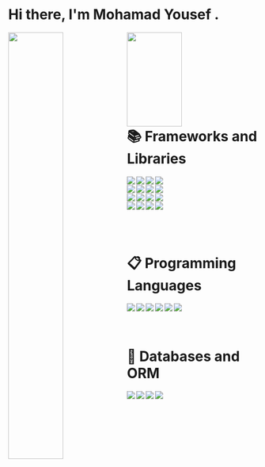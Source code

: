 # Hi there, I'm Mohamad Yousef .

<img align="left" width="47%" src="https://github-readme-stats.vercel.app/api?username=muhiteng&show_icons=true&theme=gruvbox"/>
<img align="left" width="47%" height="190" src="https://github-readme-stats.vercel.app/api/top-langs/?username=anuraghazra&layout=compact"/>
<br/>
<br/>
<br/>
<br/>
<br/>
<br/>


# 📚 Frameworks and Libraries
<img align="left" src="https://img.shields.io/badge/node.js-6DA55F?style=for-the-badge&logo=node.js&logoColor=white"/>
<img align="left" src="https://img.shields.io/badge/express.js-%23404d59.svg?style=for-the-badge&logo=express&logoColor=%2361DAFB"/>
<img align="left" src="https://img.shields.io/badge/nestjs-%23E0234E.svg?style=for-the-badge&logo=nestjs&logoColor=white"/>
<img align="left" src="https://img.shields.io/badge/-GraphQL-E10098?style=for-the-badge&logo=graphql&logoColor=white"/><br>
  <img align="left"  src="https://img.shields.io/badge/.NET-512BD4?style=for-the-badge&logo=dotnet&logoColor=white" />
  <img align="left"  src="https://img.shields.io/badge/React-20232A?style=for-the-badge&logo=react&logoColor=61DAFB" />
  <img align="left"  src="https://img.shields.io/badge/Vue.js-35495E?style=for-the-badge&logo=vuedotjs&logoColor=4FC08D" />
  <img  align="left" src="https://img.shields.io/badge/Angular-DD0031?style=for-the-badge&logo=angular&logoColor=white" /><br>
  <img  align="left" src="https://img.shields.io/badge/Bootstrap-563D7C?style=for-the-badge&logo=bootstrap&logoColor=white" />
  <img  align="left" src="https://img.shields.io/badge/Tailwind_CSS-38B2AC?style=for-the-badge&logo=tailwind-css&logoColor=white" />
  <img  align="left" src="https://img.shields.io/badge/jQuery-0769AD?style=for-the-badge&logo=jquery&logoColor=white" />
  <img  align="left" src="https://img.shields.io/badge/Django-092E20?style=for-the-badge&logo=django&logoColor=white" /><br>
  <img  align="left" src="https://img.shields.io/badge/Laravel-FF2D20?style=for-the-badge&logo=laravel&logoColor=white" />
  <img align="left"  src="https://img.shields.io/badge/Flask-000000?style=for-the-badge&logo=flask&logoColor=white" />
  <img align="left"  src="https://img.shields.io/badge/nuxt.js-00C58E?style=for-the-badge&logo=nuxtdotjs&logoColor=white" />
  <img  align="left" src="https://img.shields.io/badge/next.js-000000?style=for-the-badge&logo=nextdotjs&logoColor=white" />

<br/><br><br>

# 📋 Programming Languages

<img align="left" src="https://img.shields.io/badge/javascript-%23323330.svg?style=for-the-badge&logo=javascript&logoColor=%23F7DF1E"/>
<img align="left" src="https://img.shields.io/badge/typescript-%23007ACC.svg?style=for-the-badge&logo=typescript&logoColor=white"/>
<img  align="left" src="https://img.shields.io/badge/Python-3776AB?style=for-the-badge&logo=python&logoColor=white" />
  <img  align="left" src="https://img.shields.io/badge/PHP-777BB4?style=for-the-badge&logo=php&logoColor=white" />
  <img align="left" src="https://img.shields.io/badge/Go-00ADD8?style=for-the-badge&logo=go&logoColor=white" />
<img align="left" src="https://img.shields.io/badge/c%23-%23239120.svg?style=for-the-badge&logo=c-sharp&logoColor=white"/>

<br/>
<br/>
<br/>

# 💾 Databases and ORM
<img align="left" src="https://img.shields.io/badge/MongoDB-%234ea94b.svg?style=for-the-badge&logo=mongodb&logoColor=white"/>
<img align="left" src="https://img.shields.io/badge/postgres-%23316192.svg?style=for-the-badge&logo=postgresql&logoColor=white"/>
<img align="left" src="https://img.shields.io/badge/Amazon%20DynamoDB-4053D6?style=for-the-badge&logo=Amazon%20DynamoDB&logoColor=white"/>
<img align="left" src="https://img.shields.io/badge/redis-%23DD0031.svg?style=for-the-badge&logo=redis&logoColor=white"/>



